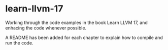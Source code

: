 # learn-llvm-17
Working through the code examples in the book Learn LLVM 17, and enhacing the code whenever possible.

A README has been added for each chapter to explain how to compile and run the code.
